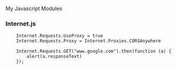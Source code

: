 My Javascript Modules

### Internet.js
  
        Internet.Requests.UseProxy = true
        Internet.Requests.Proxy = Internet.Proxies.CORSAnywhere

        Internet.Requests.GET("www.google.com").then(function (a) {
            alert(a.responseText)
        });
